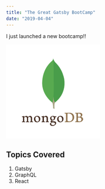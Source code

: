 ```yaml
---
title: "The Great Gatsby BootCamp"
date: "2019-04-04"
---
```


I just launched a new bootcamp!!

![MongoDB](./mongodb.png)
 
## Topics Covered

1. Gatsby
2. GraphQL
3. React
